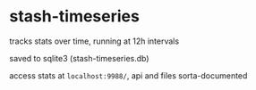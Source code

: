 # stash-timeseries

tracks stats over time, running at 12h intervals

saved to sqlite3 (stash-timeseries.db)

access stats at `localhost:9988/`, api and files sorta-documented